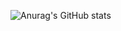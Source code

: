 ![Anurag's GitHub stats](https://github-readme-stats.vercel.app/api?username=emranhossen26&show_icons=true&theme=radical)
